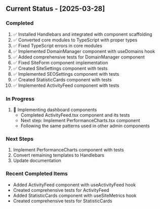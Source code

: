 ## Current Status - [2025-03-28]

### Completed
1. ✅ Installed Handlebars and integrated with component scaffolding
2. ✅ Converted core modules to TypeScript with proper types
3. ✅ Fixed TypeScript errors in core modules
4. ✅ Implemented DomainManager component with useDomains hook
5. ✅ Added comprehensive tests for DomainManager component
6. ✅ Fixed SiteForm component implementation
7. ✅ Created SiteSettings component with tests
8. ✅ Implemented SEOSettings component with tests
9. ✅ Created StatisticCards component with tests
10. ✅ Implemented ActivityFeed component with tests

### In Progress
1. 🚧 Implementing dashboard components
   - Completed ActivityFeed.tsx component and its tests
   - Next step: Implement PerformanceCharts.tsx component
   - Following the same patterns used in other admin components

### Next Steps
1. Implement PerformanceCharts component with tests
2. Convert remaining templates to Handlebars
3. Update documentation

### Recent Completed Items
- Added ActivityFeed component with useActivityFeed hook
- Created comprehensive tests for ActivityFeed
- Added StatisticCards component with useSiteMetrics hook
- Created comprehensive tests for StatisticCards
